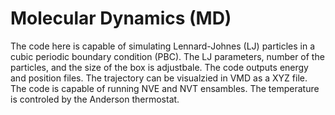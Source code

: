 # Molecular Dynamics (MD)

The code here is capable of simulating Lennard-Johnes (LJ) particles in a cubic periodic boundary condition (PBC). The LJ parameters, number of the particles, and the size of the box is adjustbale. The code outputs energy and position files. The trajectory can be visualzied in VMD as a XYZ file.
The code is capable of running NVE and NVT ensambles. The temperature is controled by the Anderson thermostat. 
